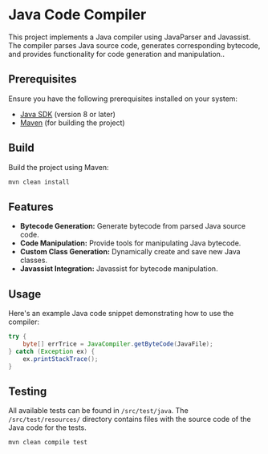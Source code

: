 # Java Code Compiler

This project implements a Java compiler using JavaParser and Javassist. The compiler parses Java source code, generates corresponding bytecode, and provides functionality for code generation and manipulation..


## Prerequisites

Ensure you have the following prerequisites installed on your system:

- [Java SDK](https://www.oracle.com/java/technologies/javase-downloads.html) (version 8 or later)
- [Maven](https://maven.apache.org/download.cgi) (for building the project)

## Build

Build the project using Maven:

```bash
mvn clean install
```
## Features

*   **Bytecode Generation:** Generate bytecode from parsed Java source code.
*   **Code Manipulation:** Provide tools for manipulating Java bytecode.
*   **Custom Class Generation:** Dynamically create and save new Java classes.
*  **Javassist Integration:** Javassist for bytecode manipulation.

## Usage
Here's an example Java code snippet demonstrating how to use the compiler:
```java
try {
    byte[] errTrice = JavaCompiler.getByteCode(JavaFile);
} catch (Exception ex) {
    ex.printStackTrace();
}
```
## Testing

All available tests can be found in `/src/test/java`. The `/src/test/resources/` directory contains files with the source code of the Java code for the tests.
```bash
mvn clean compile test
```


